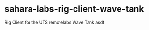 sahara-labs-rig-client-wave-tank
================================

Rig Client for the UTS remotelabs Wave Tank
asdf